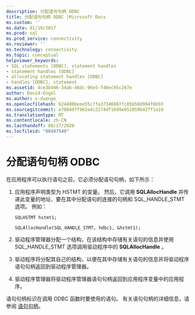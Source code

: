 ```yaml
---
description: 分配语句句柄 ODBC
title: 分配语句句柄 ODBC |Microsoft Docs
ms.custom: ''
ms.date: 01/19/2017
ms.prod: sql
ms.prod_service: connectivity
ms.reviewer: ''
ms.technology: connectivity
ms.topic: conceptual
helpviewer_keywords:
- SQL statements [ODBC], statement handles
- statement handles [ODBC]
- allocating statement handles [ODBC]
- handles [ODBC], statement
ms.assetid: 4ce3b446-34ab-46dc-96e5-f40ec95c267e
author: David-Engel
ms.author: v-daenge
ms.openlocfilehash: 624490beee55c7fa37346087fc85b560904f6b93
ms.sourcegitcommit: e700497f962e4c2274df16d9e651059b42ff1a10
ms.translationtype: MT
ms.contentlocale: zh-CN
ms.lasthandoff: 08/17/2020
ms.locfileid: "88487540"
---
```

# <a name="allocating-a-statement-handle-odbc"></a>分配语句句柄 ODBC
在应用程序可以执行语句之前，它必须分配语句句柄，如下所示：  
  
1.  应用程序声明类型为 HSTMT 的变量。 然后，它调用 **SQLAllocHandle** 并传递此变量的地址、要在其中分配语句的连接的句柄和 SQL_HANDLE_STMT 选项。 例如：  
  
    ```  
    SQLHSTMT hstmt1;  
  
    SQLAllocHandle(SQL_HANDLE_STMT, hdbc1, &hstmt1);  
    ```  
  
2.  驱动程序管理器分配一个结构，在该结构中存储有关语句的信息并使用 SQL_HANDLE_STMT 选项调用驱动程序中的 **SQLAllocHandle** 。  
  
3.  驱动程序将分配其自己的结构，以便在其中存储有关语句的信息并将驱动程序语句句柄返回到驱动程序管理器。  
  
4.  驱动程序管理器将驱动程序管理器语句句柄返回到应用程序变量中的应用程序。  
  
 语句句柄标识在调用 ODBC 函数时要使用的语句。 有关语句句柄的详细信息，请参阅 [语句句柄](../../../odbc/reference/develop-app/statement-handles.md)。
